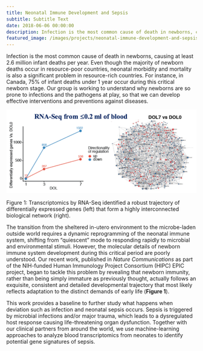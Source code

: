 ```yaml
---
title: Neonatal Immune Development and Sepsis
subtitle: Subtitle Text
date: 2018-06-06 00:00:00
description: Infection is the most common cause of death in newborns, causing at least 2.6 million infant deaths per year. Even though the majority of newborn deaths occur in resource-poor countries, neonatal morbidity and mortality is also a significant problem in resource-rich countries.
featured_image: /images/projects/neonatal-immune-development-and-sepsis/infant.jpg
---
```


Infection is the most common cause of death in newborns, causing at least 2.6 million infant deaths per year. Even though the majority of newborn deaths occur in resource-poor countries, neonatal morbidity and mortality is also a significant problem in resource-rich countries. For instance, in Canada, 75% of infant deaths under 1 year occur during this critical newborn stage. Our group is working to understand why newborns are so prone to infections and the pathogens at play, so that we can develop effective interventions and preventions against diseases.

![](/images/projects/neonatal-immune-development-and-sepsis/rna-seq.png)

<smaller>Figure 1: Transcriptomics by RNA-Seq identified a robust trajectory of differentially expressed genes (left) that form a highly interconnected biological network (right).</smaller>

The transition from the sheltered in-utero environment to the microbe-laden outside world requires a dynamic reprogramming of the neonatal immune system, shifting from “quiescent” mode to responding rapidly to microbial and environmental stimuli. However, the molecular details of newborn immune system development during this critical period are poorly understood. Our recent work, published in <i>Nature Communications</i> as part of the NIH-funded Human Immunology Project Consortium (HIPC) EPIC project, began to tackle this problem by revealing that newborn immunity, rather than being simply immature as previously thought, actually follows an exquisite, consistent and detailed developmental trajectory that most likely reflects adaptation to the distinct demands of early life (**Figure 1**).

This work provides a baseline to further study what happens when deviation such as infection and neonatal sepsis occurs. Sepsis is triggered by microbial infections and/or major trauma, which leads to a dysregulated host response causing life-threatening organ dysfunction. Together with our clinical partners from around the world, we use machine-learning approaches to analyze blood transcriptomics from neonates to identify potential gene signatures of sepsis.
